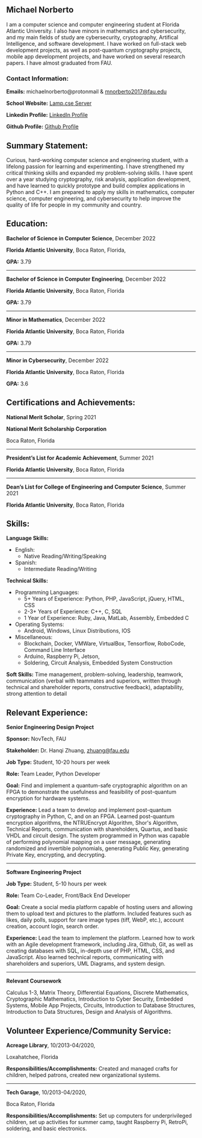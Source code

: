 ## Michael Norberto

I am a computer science and computer engineering student at Florida Atlantic University. I also have minors in mathematics and cybersecurity, and my main fields of study are cybersecurity, cryptography, Artifical Intelligence, and software development. I have worked on full-stack web development projects, as well as post-quantum cryptography projects, mobile app development projects, and have worked on several research papers. I have almost graduated from FAU. 


### Contact Information:

**Emails:** michaelnorberto@protonmail & mnorberto2017@fau.edu

**School Website:** [Lamp.cse Server](https://lamp.cse.fau.edu/~mnorberto2017/index.html/)

**Linkedin Profile:** [LinkedIn Profile](https://www.linkedin.com/in/michael-nicholas-norberto-7952b1145/)

**Github Profile:** [Github Profile](https://github.com/MichaelNorberto)

## Summary Statement:

Curious, hard-working computer science and engineering student, with a lifelong passion for learning and experimenting.
I have strengthened my critical thinking skills and expanded my problem-solving skills. I have spent over a year studying
cryptography, risk analysis, application development, and have learned to quickly prototype and build complex
applications in Python and C++. I am prepared to apply my skills in mathematics, computer science, computer
engineering, and cybersecurity to help improve the quality of life for people in my community and country.

## Education:

**Bachelor of Science in Computer Science**, December 2022

**Florida Atlantic University**, Boca Raton, Florida,

**GPA:** 3.79

***

**Bachelor of Science in Computer Engineering**, December 2022

**Florida Atlantic University**, Boca Raton, Florida

**GPA:** 3.79

***

**Minor in Mathematics**, December 2022

**Florida Atlantic University**, Boca Raton, Florida

**GPA:** 3.79

***

**Minor in Cybersecurity**, December 2022

**Florida Atlantic University**, Boca Raton, Florida

**GPA:** 3.6


## Certifications and Achievements:

**National Merit Scholar**, Spring 2021

**National Merit Scholarship Corporation**

Boca Raton, Florida

***

**President’s List for Academic Achievement**, Summer 2021

**Florida Atlantic University**, Boca Raton, Florida

***

**Dean’s List for College of Engineering and Computer Science**, Summer 2021

**Florida Atlantic University**, Boca Raton, Florida


## Skills:
**Language Skills:**
- English:
  - Native Reading/Writing/Speaking
- Spanish:
  - Intermediate Reading/Writing

**Technical Skills:**
- Programming Languages:
  - 5+ Years of Experience: Python, PHP, JavaScript, jQuery, HTML, CSS
  - 2-3+ Years of Experience: C++, C, SQL
  - 1 Year of Experience: Ruby, Java, MatLab, Assembly, Embedded C
- Operating Systems:
  - Android, Windows, Linux Distributions, IOS
- Miscellaneous:
  - Blockchain, Docker, VMWare, VirtualBox, Tensorflow, RoboCode, Command Line Interface
  - Arduino, Raspberry Pi, Jetson,
  - Soldering, Circuit Analysis, Embedded System Construction

**Soft Skills:** Time management, problem-solving, leadership, teamwork, communication (verbal with teammates and
superiors, written through technical and shareholder reports, constructive feedback), adaptability, strong attention to
detail


## Relevant Experience:

**Senior Engineering Design Project**

**Sponsor:** NovTech, FAU

**Stakeholder:** Dr. Hanqi Zhuang, zhuang@fau.edu

**Job Type:** Student, 10-20 hours per week

**Role:** Team Leader, Python Developer

**Goal:** Find and implement a quantum-safe cryptographic algorithm on an FPGA to demonstrate the usefulness and
feasibility of post-quantum encryption for hardware systems.

**Experience:** Lead a team to develop and implement post-quantum cryptography in Python, C, and on an FPGA. Learned
post-quantum encryption algorithms, the NTRUEncrypt Algorithm, Shor's Algorithm, Technical Reports, communication
with shareholders, Quartus, and basic VHDL and circuit design. The system programmed in Python was capable of
performing polynomial mapping on a user message, generating randomized and invertible polynomials, generating Public
Key, generating Private Key, encrypting, and decrypting.

***

**Software Engineering Project**

**Job Type:** Student, 5-10 hours per week

**Role:** Team Co-Leader, Front/Back End Developer

**Goal:** Create a social media platform capable of hosting users and allowing them to upload text and pictures to the
platform. Included features such as likes, daily polls, support for rare image types (tiff, WebP, etc.), account creation,
account login, search order.

**Experience:** Lead the team to implement the platform. Learned how to work with an Agile development framework,
including Jira, Github, Git, as well as creating databases with SQL, in-depth use of PHP, HTML, CSS, and JavaScript. Also
learned technical reports, communicating with shareholders and superiors, UML Diagrams, and system design.

***

**Relevant Coursework**

Calculus 1-3, Matrix Theory, Differential Equations, Discrete Mathematics, Cryptographic Mathematics, Introduction to
Cyber Security, Embedded Systems, Mobile App Projects, Circuits, Introduction to Database Structures, Introduction to
Data Structures, Design and Analysis of Algorithms.

## Volunteer Experience/Community Service:

**Acreage Library**, 10/2013-04/2020,

Loxahatchee, Florida

**Responsibilities/Accomplishments:** Created and managed crafts for children, helped patrons, created new organizational
systems.

***

**Tech Garage**, 10/2013-04/2020,

Boca Raton, Florida

**Responsibilities/Accomplishments:** Set up computers for underprivileged children, set up activities for summer camp,
taught Raspberry Pi, RetroPi, soldering, and basic electronics.
